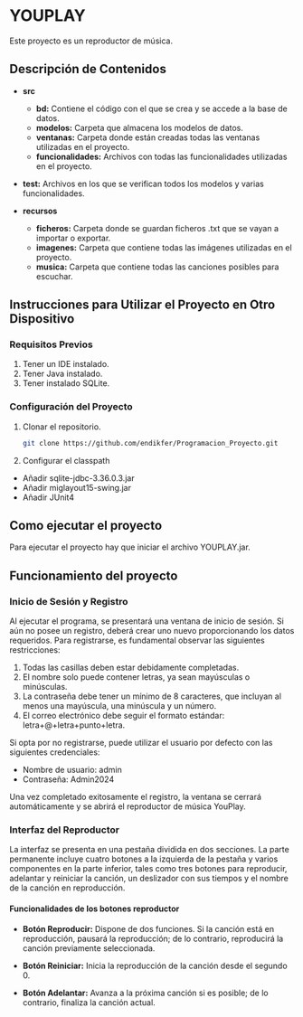 # YOUPLAY

Este proyecto es un reproductor de música.

## Descripción de Contenidos

- **src**
  - **bd:** Contiene el código con el que se crea y se accede a la base de datos.
  - **modelos:** Carpeta que almacena los modelos de datos.
  - **ventanas:** Carpeta donde están creadas todas las ventanas utilizadas en el proyecto.
  - **funcionalidades:** Archivos con todas las funcionalidades utilizadas en el proyecto.

- **test:** Archivos en los que se verifican todos los modelos y varias funcionalidades.

- **recursos**
  - **ficheros:** Carpeta donde se guardan ficheros .txt que se vayan a importar o exportar.
  - **imagenes:** Carpeta que contiene todas las imágenes utilizadas en el proyecto.
  - **musica:** Carpeta que contiene todas las canciones posibles para escuchar.

## Instrucciones para Utilizar el Proyecto en Otro Dispositivo

### Requisitos Previos

1. Tener un IDE instalado.
2. Tener Java instalado.
3. Tener instalado SQLite.

### Configuración del Proyecto

1. Clonar el repositorio.

   ```bash
   git clone https://github.com/endikfer/Programacion_Proyecto.git

2. Configurar el classpath

* Añadir sqlite-jdbc-3.36.0.3.jar
* Añadir miglayout15-swing.jar
* Añadir JUnit4

## Como ejecutar el proyecto

Para ejecutar el proyecto hay que iniciar el archivo YOUPLAY.jar.

## Funcionamiento del proyecto

### Inicio de Sesión y Registro

Al ejecutar el programa, se presentará una ventana de inicio de sesión. Si aún no posee un registro, deberá crear uno nuevo proporcionando los datos requeridos. Para registrarse, es fundamental observar las siguientes restricciones:

1. Todas las casillas deben estar debidamente completadas.
2. El nombre solo puede contener letras, ya sean mayúsculas o minúsculas.
3. La contraseña debe tener un mínimo de 8 caracteres, que incluyan al menos una mayúscula, una minúscula y un número.
4. El correo electrónico debe seguir el formato estándar: letra+@+letra+punto+letra.

Si opta por no registrarse, puede utilizar el usuario por defecto con las siguientes credenciales:

- Nombre de usuario: admin
- Contraseña: Admin2024

Una vez completado exitosamente el registro, la ventana se cerrará automáticamente y se abrirá el reproductor de música YouPlay.

### Interfaz del Reproductor

La interfaz se presenta en una pestaña dividida en dos secciones. La parte permanente incluye cuatro botones a la izquierda de la pestaña y varios componentes en la parte inferior, tales como tres botones para reproducir, adelantar y reiniciar la canción, un deslizador con sus tiempos y el nombre de la canción en reproducción.

#### Funcionalidades de los botones reproductor

- **Botón Reproducir:** Dispone de dos funciones. Si la canción está en reproducción, pausará la reproducción; de lo contrario, reproducirá la canción previamente seleccionada.

- **Botón Reiniciar:** Inicia la reproducción de la canción desde el segundo 0.

- **Botón Adelantar:** Avanza a la próxima canción si es posible; de lo contrario, finaliza la canción actual.

